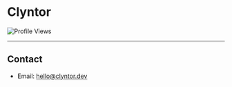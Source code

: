 # Clyntor
![Profile Views](https://komarev.com/ghpvc/?username=clyntor&label=Profile%20views&color=0e75b6&style=flat)

---

## Contact

- Email: hello@clyntor.dev



